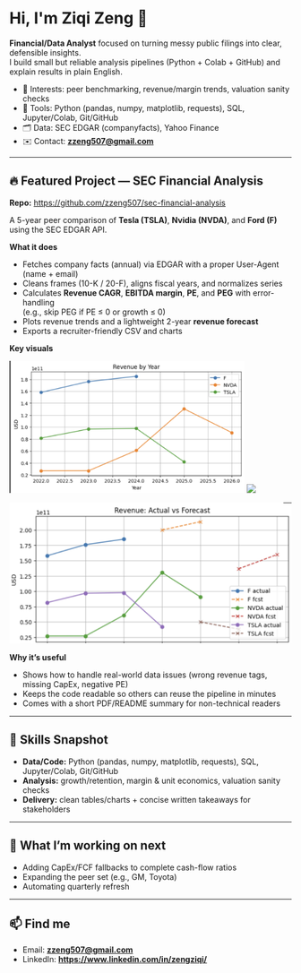 # Hi, I'm Ziqi Zeng 👋

**Financial/Data Analyst** focused on turning messy public filings into clear, defensible insights.  
I build small but reliable analysis pipelines (Python + Colab + GitHub) and explain results in plain English.

- 📌 Interests: peer benchmarking, revenue/margin trends, valuation sanity checks  
- 🧰 Tools: Python (pandas, numpy, matplotlib, requests), SQL, Jupyter/Colab, Git/GitHub  
- 🗂 Data: SEC EDGAR (companyfacts), Yahoo Finance  
- ✉️ Contact: **zzeng507@gmail.com**

---

## 🔥 Featured Project — SEC Financial Analysis
**Repo:** https://github.com/zzeng507/sec-financial-analysis

A 5-year peer comparison of **Tesla (TSLA)**, **Nvidia (NVDA)**, and **Ford (F)** using the SEC EDGAR API.

**What it does**
- Fetches company facts (annual) via EDGAR with a proper User-Agent (name + email)
- Cleans frames (10-K / 20-F), aligns fiscal years, and normalizes series
- Calculates **Revenue CAGR**, **EBITDA margin**, **PE**, and **PEG** with error-handling  
  (e.g., skip PEG if PE ≤ 0 or growth ≤ 0)
- Plots revenue trends and a lightweight 2-year **revenue forecast**
- Exports a recruiter-friendly CSV and charts

**Key visuals**
<p>
  <img src="revenue_by_year.png.png" width="420" />
  <img src="ebitda_margin.png.png" width="420" />
</p>
<p>
  <img src="revenue_forecast.png.png" width="560" />
</p>

**Why it’s useful**
- Shows how to handle real-world data issues (wrong revenue tags, missing CapEx, negative PE)
- Keeps the code readable so others can reuse the pipeline in minutes
- Comes with a short PDF/README summary for non-technical readers

---

## 🧪 Skills Snapshot
- **Data/Code:** Python (pandas, numpy, matplotlib, requests), SQL, Jupyter/Colab, Git/GitHub  
- **Analysis:** growth/retention, margin & unit economics, valuation sanity checks  
- **Delivery:** clean tables/charts + concise written takeaways for stakeholders

---

## 📌 What I’m working on next
- Adding CapEx/FCF fallbacks to complete cash-flow ratios  
- Expanding the peer set (e.g., GM, Toyota)  
- Automating quarterly refresh

---

## 📫 Find me
- Email: **zzeng507@gmail.com**
- LinkedIn: **https://www.linkedin.com/in/zengziqi/**
